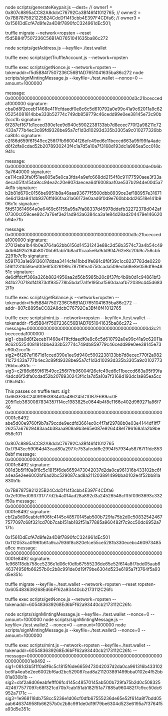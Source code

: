 
node scripts/generateKeypair.js --dest=<encryptedKeypairFileLocation>
// owner1 = 0x807c8895aCC82A8dcbC76792Ca3Bf46f41012765;
// owner2 = 0x7B87875921225B24CdcDf14f3cbb4E397F4CDfa6;
// owner3 = 0x1561DdEcfA7d9fe2a4D8f7890fcC324961dEc501;

truffle migrate --network=ropsten --reset
f5d5B84f7507236C56B1AD7651041635ba86c272

node scripts/getAddress.js --keyfile=./test.wallet

truffle exec scripts/getTruffleAccount.js --network=ropsten

truffle exec scripts/getNonce.js --network=ropsten --tokenaddr=f5d5B84f7507236C56B1AD7651041635ba86c272
node scripts/signMintingMessage.js --keyfile=./test.wallet --nonce=0 --amount=1000000

message: 0x00000000000000000000000000000000000000000000d3c21bcecceda1000000
signature: cba0d8f2eceb11468e411fcfdaedf0e8c6c5d610792a0e99c41a9c62011a9c6205254081814bbe333b52774c749db859779c46cedd99e0ee38145e73c90b2ccc1b
signature: 6f287ef1671d1cced390e1ee9d940c5902238133bb7d8ecec770f2a98211c72433a777b4ec3c89fd9328be95a7cf1d3d10293d335b3305a9c010277326bbca8b1c
signature: c2f86d659f61549cc256f7fb96004f26efc49ed6c11beccd663a95f99fa4adcd6f2dfa0cdad52b2078930243f4c1a7d5a10a7f3168d193dc1a985ea5cc018c941c


message: 0x0000000000000000000000000000000000000000000000000de0b6b3a7640000
signature: ce114ca93fa0f51ee605e5e0ca3fda4a9efc668dd2154f8c91177590aee3f33a4eca051fa154a9cc94ea2c20e907daecea64f6008aaf0ae537b2944e00d5a74d1b
signature: b2b81d670c0156be9951b8a46aaa93677f5500dbb8939ce3ef188957e316714e6d13da941db9376ff466faa31a66173e0aad6f0d9e760bbbdd26518e141b906c1c
signature: 5fd513614664e0e6469c61155a95a7fa88337d45978ddefb32272378d042af07300c059cee92c7a76ef3e21ad943a6384ca3a1e84d28ad204479e146620b94e71b


message: 0x00000000000000000000000000000001000000000000d3c21bcecceda1000000
signature: 27012eba1b44b0e3764a62bb6156d14531243e88c2d56b3574c73a4b54c494db6492b284b8070bb61ab51b8ad1fcaa5e6a9dd904762e8c20b9c758cb52291b7c1b
signature: b591703a1e69136017ddaa3414cfe11bbd1fe891c8f8f39c1cc8237783de02205f6f1231b59aed00e6f5326199c787f9fea0750cada509ecb68e8e059df9e4851c
signature: de6dffdcff366a326b8824956aa2d56b5985b20c8f37fc4b9b0d1c94861bf3841b270718df41873df935778b5bdaf7a1fe195baf560daaafb72039c445d6832f1b


truffle exec scripts/getBalance.js --network=ropsten --tokenaddr=f5d5B84f7507236C56B1AD7651041635ba86c272 --addr=807c8895aCC82A8dcbC76792Ca3Bf46f41012765

truffle exec scripts/mint.js --network=ropsten --keyfile=./test.wallet --tokenaddr=f5d5B84f7507236C56B1AD7651041635ba86c272 --message=00000000000000000000000000000000000000000000d3c21bcecceda1000000 --sig1=cba0d8f2eceb11468e411fcfdaedf0e8c6c5d610792a0e99c41a9c62011a9c6205254081814bbe333b52774c749db859779c46cedd99e0ee38145e73c90b2ccc1b --sig2=6f287ef1671d1cced390e1ee9d940c5902238133bb7d8ecec770f2a98211c72433a777b4ec3c89fd9328be95a7cf1d3d10293d335b3305a9c010277326bbca8b1c --sig3=c2f86d659f61549cc256f7fb96004f26efc49ed6c11beccd663a95f99fa4adcd6f2dfa0cdad52b2078930243f4c1a7d5a10a7f3168d193dc1a985ea5cc018c941c


This passes on truffle test:
sig1:
0x663F3bC24091963934d0a486245C1DB7F6B9ac0E
205f1eb3630087834357f14cc1983825e0644b4f8e1166e402d969271a86f746
0x00000000000000000000000000000000000000000000000000000000001e8492
abe5d00e9760f9b7a79ccde9ecdfd3661ec0c4f7af29788b0e03e4144df1ff726257a67629483aa4b38aaa909a9b3e65e087e926448e1796168a1a2b9be658c101

0x807c8895aCC82A8dcbC76792Ca3Bf46f41012765
0xf7943ec59064d43ead80a2977c753afedd6e2994f57934a58767f1fdc8538ebf
message: 0x00000000000000000000000000000000000000000000000000000000001e8492
signature: 081d3b5f1f0a8f6c5c1815f6de6659473042037d2da0ca961316b433102bc6fa4ea5e2ee6002bf6ad2bc529087cad8a211203891499bba0102e4f52bb81a830b1b

0x7B87875921225B24CdcDf14f3cbb4E397F4CDfa6
0x2e109ed093731777d2b4a014ad28a892d3a24526548cfff5f0363693c332f50a
message: 0x00000000000000000000000000000000000000000000000000000000001e8492
signature: cbf2a8d06eabfefff06fc4145c48570145ab500b729fa75b2d0c508325424677577097c68f321cd70b7cab151ab182f51a77885a960482f7c9cc50dc6952a7171c

0x1561DdEcfA7d9fe2a4D8f7890fcC324961dEc501
0x112053ca0f961b61a9ca7936f8c820e1ce55ce5281b330ecebc460973485a6ce
message: 0x00000000000000000000000000000000000000000000000000000000001e8492
signature: 1e968118db758cc5236e1d06cf0dfb67555236de65e52f614a8f7bdd05aab646374958fb66257b0c2b8c991de0d19f79be6304d523e6195a7f3764f5a93d5e351c


truffle migrate --keyfile=./test.wallet --network=ropsten --reset
ropsten-0x605483639268Ed6bFf62a93440cb2173112C26fc

truffle exec scripts/getNonce.js --network=ropsten --tokenaddr=605483639268Ed6bFf62a93440cb2173112C26fc

node scripts/signMintingMessage.js --keyfile=./test.wallet --nonce=0 --amount=1000000
node scripts/signMintingMessage.js --keyfile=./test.wallet2 --nonce=0 --amount=1000000
node scripts/signMintingMessage.js --keyfile=./test.wallet3 --nonce=0 --amount=1000000

truffle exec scripts/mint.js --network=ropsten --keyfile=./test.wallet --tokenaddr=605483639268Ed6bFf62a93440cb2173112C26fc --message=00000000000000000000000000000000000000000000000000000000001e8492 --sig1=081d3b5f1f0a8f6c5c1815f6de6659473042037d2da0ca961316b433102bc6fa4ea5e2ee6002bf6ad2bc529087cad8a211203891499bba0102e4f52bb81a830b1b --sig2=cbf2a8d06eabfefff06fc4145c48570145ab500b729fa75b2d0c508325424677577097c68f321cd70b7cab151ab182f51a77885a960482f7c9cc50dc6952a7171c --sig3=1e968118db758cc5236e1d06cf0dfb67555236de65e52f614a8f7bdd05aab646374958fb66257b0c2b8c991de0d19f79be6304d523e6195a7f3764f5a93d5e351c


